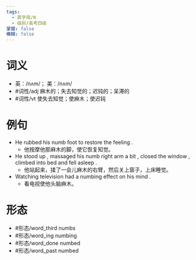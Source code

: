 ```yaml
---
tags:
  - 首字母/N
  - 级别/高考四级
掌握: false
模糊: false
---
```

# 词义
- 英：/nʌm/； 美：/nʌm/
- #词性/adj  麻木的；失去知觉的；迟钝的；呆滞的
- #词性/vt  使失去知觉；使麻木；使迟钝
# 例句
- He rubbed his numb foot to restore the feeling .
	- 他按摩他那麻木的脚，使它恢复知觉。
- He stood up , massaged his numb right arm a bit , closed the window , climbed into bed and fell asleep .
	- 他站起来，揉了一会儿麻木的右臂，然后关上窗子，上床睡觉。
- Watching television had a numbing effect on his mind .
	- 看电视使他头脑麻木。
# 形态
- #形态/word_third numbs
- #形态/word_ing numbing
- #形态/word_done numbed
- #形态/word_past numbed
